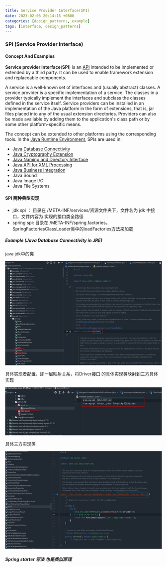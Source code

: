 ```yaml
---
title: Service Provider Interface(SPI)
date: 2023-02-05 20:14:15 +0800 
categories: [design_patterns, example]
tags: [interface, design_patterns] 
---
```

### SPI (Service Provider Interface)

#### Concept And Examples

**Service provider interface**(**SPI**) is an [API](https://en.wikipedia.org/wiki/Application_programming_interface) intended to be implemented or extended by a third party. It can be used to enable framework extension and replaceable components.

A service is a well-known set of interfaces and (usually abstract) classes. A service provider is a specific implementation of a service. The classes in a provider typically implement the interfaces and subclass the classes defined in the service itself. Service providers can be installed in an implementation of the Java platform in the form of extensions, that is, jar files placed into any of the usual extension directories. Providers can also be made available by adding them to the application's class path or by some other platform-specific means.

The concept can be extended to other platforms using the corresponding tools. In the [Java Runtime Environment](https://en.wikipedia.org/wiki/Java_Runtime_Environment), SPIs are used in:

- [Java Database Connectivity](https://en.wikipedia.org/wiki/Java_Database_Connectivity)
- [Java Cryptography Extension](https://en.wikipedia.org/wiki/Java_Cryptography_Extension)
- [Java Naming and Directory Interface](https://en.wikipedia.org/wiki/Java_Naming_and_Directory_Interface)
- [Java API for XML Processing](https://en.wikipedia.org/wiki/Java_API_for_XML_Processing)
- [Java Business Integration](https://en.wikipedia.org/wiki/Java_Business_Integration)
- Java Sound
- Java Image I/O
- Java File Systems

#### SPI 两种典型实现

- jdk spi ： 目录在 /META-INF/services/资源文件夹下，文件名为 jdk 中接口，文件内容为 实现的接口类全路径
- spring spi:   目录在 /META-INF/spring.factories，SpringFactoriesClassLoader类中的loadFactories方法来加载

##### Example  (Java Database Connectivity  in JRE)

java jdk中的类

![javaJDK](/assets/img/2023-02-05-SPI(Service_Provider_Interface)/javaJDK.png)

具体实现者配置，即一层映射关系，将Driver接口 的具体实现类映射到三方具体实现

![映射关系](/assets/img/2023-02-05-SPI(Service_Provider_Interface)/mapping.png)

具体三方实现类

![具体实现类](/assets/img/2023-02-05-SPI(Service_Provider_Interface)/class.png)

##### Spring starter 写法 也是类似原理
